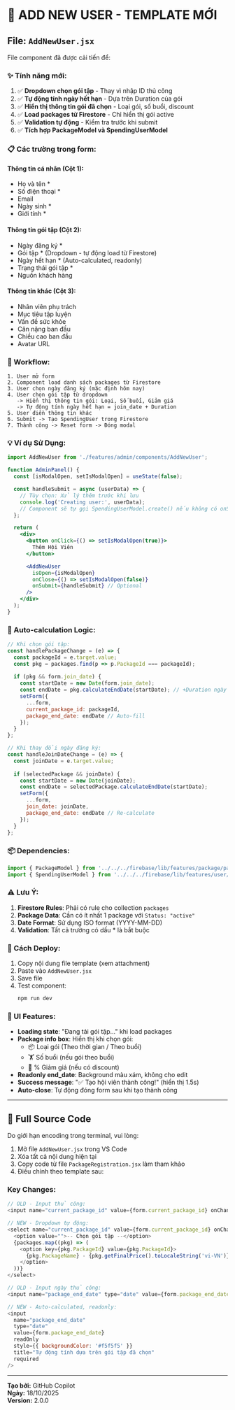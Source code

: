 # 📝 ADD NEW USER - TEMPLATE MỚI

## File: `AddNewUser.jsx`

File component đã được cải tiến để:

### ✨ Tính năng mới:
1. ✅ **Dropdown chọn gói tập** - Thay vì nhập ID thủ công
2. ✅ **Tự động tính ngày hết hạn** - Dựa trên Duration của gói
3. ✅ **Hiển thị thông tin gói đã chọn** - Loại gói, số buổi, discount
4. ✅ **Load packages từ Firestore** - Chỉ hiển thị gói active
5. ✅ **Validation tự động** - Kiểm tra trước khi submit
6. ✅ **Tích hợp PackageModel và SpendingUserModel**

### 📋 Các trường trong form:

#### Thông tin cá nhân (Cột 1):
- Họ và tên *
- Số điện thoại *
- Email
- Ngày sinh *
- Giới tính *

#### Thông tin gói tập (Cột 2):
- Ngày đăng ký *
- Gói tập * (Dropdown - tự động load từ Firestore)
- Ngày hết hạn * (Auto-calculated, readonly)
- Trạng thái gói tập *
- Nguồn khách hàng

#### Thông tin khác (Cột 3):
- Nhân viên phụ trách
- Mục tiêu tập luyện
- Vấn đề sức khỏe
- Cân nặng ban đầu
- Chiều cao ban đầu
- Avatar URL

### 🎯 Workflow:

```
1. User mở form
2. Component load danh sách packages từ Firestore
3. User chọn ngày đăng ký (mặc định hôm nay)
4. User chọn gói tập từ dropdown
   -> Hiển thị thông tin gói: Loại, Số buổi, Giảm giá
   -> Tự động tính ngày hết hạn = join_date + Duration
5. User điền thông tin khác
6. Submit -> Tạo SpendingUser trong Firestore
7. Thành công -> Reset form -> Đóng modal
```

### 💡 Ví dụ Sử Dụng:

```jsx
import AddNewUser from './features/admin/components/AddNewUser';

function AdminPanel() {
  const [isModalOpen, setIsModalOpen] = useState(false);

  const handleSubmit = async (userData) => {
    // Tùy chọn: Xử lý thêm trước khi lưu
    console.log('Creating user:', userData);
    // Component sẽ tự gọi SpendingUserModel.create() nếu không có onSubmit
  };

  return (
    <div>
      <button onClick={() => setIsModalOpen(true)}>
        Thêm Hội Viên
      </button>

      <AddNewUser 
        isOpen={isModalOpen}
        onClose={() => setIsModalOpen(false)}
        onSubmit={handleSubmit} // Optional
      />
    </div>
  );
}
```

### 🔄 Auto-calculation Logic:

```javascript
// Khi chọn gói tập:
const handlePackageChange = (e) => {
  const packageId = e.target.value;
  const pkg = packages.find(p => p.PackageId === packageId);
  
  if (pkg && form.join_date) {
    const startDate = new Date(form.join_date);
    const endDate = pkg.calculateEndDate(startDate); // +Duration ngày
    setForm({
      ...form,
      current_package_id: packageId,
      package_end_date: endDate // Auto-fill
    });
  }
};

// Khi thay đổi ngày đăng ký:
const handleJoinDateChange = (e) => {
  const joinDate = e.target.value;
  
  if (selectedPackage && joinDate) {
    const startDate = new Date(joinDate);
    const endDate = selectedPackage.calculateEndDate(startDate);
    setForm({
      ...form,
      join_date: joinDate,
      package_end_date: endDate // Re-calculate
    });
  }
};
```

### 📦 Dependencies:

```javascript
import { PackageModel } from '../../../firebase/lib/features/package/packages.model.js';
import { SpendingUserModel } from '../../../firebase/lib/features/user/spendingUser.model.js';
```

### ⚠️ Lưu Ý:

1. **Firestore Rules**: Phải có rule cho collection `packages`
2. **Package Data**: Cần có ít nhất 1 package với `Status: "active"`
3. **Date Format**: Sử dụng ISO format (YYYY-MM-DD)
4. **Validation**: Tất cả trường có dấu * là bắt buộc

### 🚀 Cách Deploy:

1. Copy nội dung file template (xem attachment)
2. Paste vào `AddNewUser.jsx`
3. Save file
4. Test component:
   ```bash
   npm run dev
   ```

### 📸 UI Features:

- **Loading state**: "Đang tải gói tập..." khi load packages
- **Package info box**: Hiển thị khi chọn gói:
  - 📦 Loại gói (Theo thời gian / Theo buổi)
  - 🏋️ Số buổi (nếu gói theo buổi)
  - 🎉 % Giảm giá (nếu có discount)
- **Readonly end_date**: Background màu xám, không cho edit
- **Success message**: "✅ Tạo hội viên thành công!" (hiển thị 1.5s)
- **Auto-close**: Tự động đóng form sau khi tạo thành công

---

## 📄 Full Source Code

Do giới hạn encoding trong terminal, vui lòng:

1. Mở file `AddNewUser.jsx` trong VS Code
2. Xóa tất cả nội dung hiện tại
3. Copy code từ file `PackageRegistration.jsx` làm tham khảo
4. Điều chỉnh theo template sau:

### Key Changes:

```javascript
// OLD - Input thủ công:
<input name="current_package_id" value={form.current_package_id} onChange={handleChange} required />

// NEW - Dropdown tự động:
<select name="current_package_id" value={form.current_package_id} onChange={handlePackageChange} required>
  <option value="">-- Chọn gói tập --</option>
  {packages.map((pkg) => (
    <option key={pkg.PackageId} value={pkg.PackageId}>
      {pkg.PackageName} - {pkg.getFinalPrice().toLocaleString('vi-VN')}₫ ({pkg.Duration} ngày)
    </option>
  ))}
</select>
```

```javascript
// OLD - Input ngày thủ công:
<input name="package_end_date" type="date" value={form.package_end_date} onChange={handleChange} required />

// NEW - Auto-calculated, readonly:
<input 
  name="package_end_date" 
  type="date" 
  value={form.package_end_date} 
  readOnly
  style={{ backgroundColor: '#f5f5f5' }}
  title="Tự động tính dựa trên gói tập đã chọn"
  required 
/>
```

---

**Tạo bởi:** GitHub Copilot  
**Ngày:** 18/10/2025  
**Version:** 2.0.0

